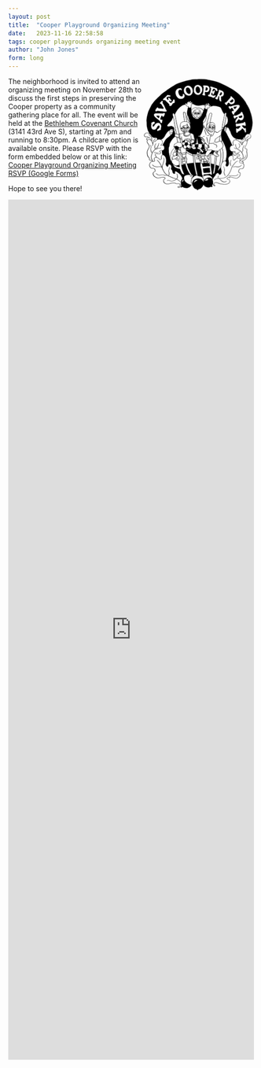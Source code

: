 ```yaml
---
layout: post
title:  "Cooper Playground Organizing Meeting"
date:   2023-11-16 22:58:58
tags: cooper playgrounds organizing meeting event
author: "John Jones"
form: long
---
```


<style>
    .graphic {
        text-align: center;
        img {
            mix-blend-mode: darken;
            width: 230px;
            float: right;
        }
    }
    @media (max-width: 600px) {
        .graphic img {
            width: 100%;
            float: none;

        }
    }
</style>

<div class='graphic'>
<img alt='Save Cooper Playground illustration' src='/assets/images/https __ursulamurrayhusted.com_small-lowresolution-webgraphics-socialmedia.jpg' />

</div>

The neighborhood is invited to attend an organizing meeting on November 28th to discuss the first steps in preserving the Cooper property as a community gathering place for all.  The event will be held at the [Bethlehem Covenant Church](bethlehemcov.org) (3141 43rd Ave S), starting at 7pm and running to 8:30pm.  A childcare option is available onsite.  Please RSVP with the form embedded below or at this link: [Cooper Playground Organizing Meeting RSVP (Google Forms)](https://forms.gle/8gTiYd5SKM1xhhom8)

Hope to see you there!

<iframe class="g-form" src="https://docs.google.com/forms/d/e/1FAIpQLScoG5SL8wbPMYgHeOZYbRCmYipbv5_W3rN1CPT4VZ7d8uinxA/viewform?embedded=true" width="500" height="1750" frameborder="0" marginheight="0" marginwidth="0">Loading…</iframe>